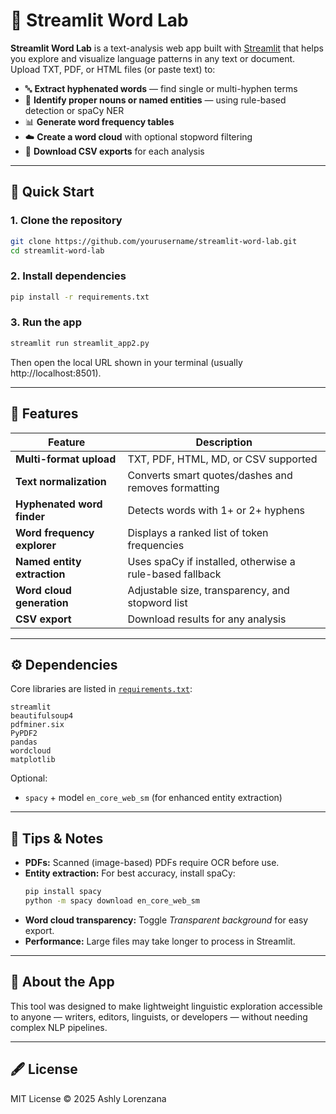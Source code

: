 # 🧪 Streamlit Word Lab

**Streamlit Word Lab** is a text-analysis web app built with [Streamlit](https://streamlit.io/) that helps you explore and visualize language patterns in any text or document.  
Upload TXT, PDF, or HTML files (or paste text) to:

- 🔤 **Extract hyphenated words** — find single or multi-hyphen terms  
- 🧍 **Identify proper nouns or named entities** — using rule-based detection or spaCy NER  
- 📊 **Generate word frequency tables**  
- ☁️ **Create a word cloud** with optional stopword filtering  
- 💾 **Download CSV exports** for each analysis  

---

## 🚀 Quick Start

### 1. Clone the repository
```bash
git clone https://github.com/yourusername/streamlit-word-lab.git
cd streamlit-word-lab
```

### 2. Install dependencies
```bash
pip install -r requirements.txt
```

### 3. Run the app
```bash
streamlit run streamlit_app2.py
```

Then open the local URL shown in your terminal (usually http://localhost:8501).

---

## 🧩 Features

| Feature | Description |
|----------|--------------|
| **Multi-format upload** | TXT, PDF, HTML, MD, or CSV supported |
| **Text normalization** | Converts smart quotes/dashes and removes formatting |
| **Hyphenated word finder** | Detects words with 1+ or 2+ hyphens |
| **Word frequency explorer** | Displays a ranked list of token frequencies |
| **Named entity extraction** | Uses spaCy if installed, otherwise a rule-based fallback |
| **Word cloud generation** | Adjustable size, transparency, and stopword list |
| **CSV export** | Download results for any analysis |

---

## ⚙️ Dependencies

Core libraries are listed in [`requirements.txt`](./requirements.txt):

```
streamlit
beautifulsoup4
pdfminer.six
PyPDF2
pandas
wordcloud
matplotlib
```
Optional:
- `spacy` + model `en_core_web_sm` (for enhanced entity extraction)

---

## 📘 Tips & Notes

- **PDFs:** Scanned (image-based) PDFs require OCR before use.  
- **Entity extraction:** For best accuracy, install spaCy:
  ```bash
  pip install spacy
  python -m spacy download en_core_web_sm
  ```
- **Word cloud transparency:** Toggle *Transparent background* for easy export.  
- **Performance:** Large files may take longer to process in Streamlit.  

---

## 🧠 About the App

This tool was designed to make lightweight linguistic exploration accessible to anyone — writers, editors, linguists, or developers — without needing complex NLP pipelines.

---

## 🖋 License

MIT License © 2025 Ashly Lorenzana
